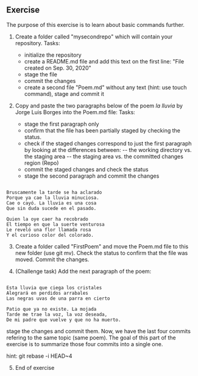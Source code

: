 ## Exercise

The purpose of this exercise is to learn about basic commands further.

1. Create a folder called "mysecondrepo" which will contain your repository. 
Tasks:
      - initialize the repository
      - create a README.md file and add this text on the first line: "File created on Sep. 30, 2020" 
      - stage the file
      - commit the changes
      - create a second file "Poem.md" without any text (hint: use touch command), stage and commit it
      
2. Copy and paste the two paragraphs below of the poem *la lluvia* by Jorge Luis Borges into the Poem.md file:
Tasks:
      - stage the first paragraph only
      - confirm that the file has been partially staged by checking the status. 
      - check if the staged changes correspond to just the first paragraph by looking at the differences between: 
      -- the working directory vs. the staging area 
      -- the staging area vs. the committed changes region (Repo) 
      - commit the staged changes and check the status
      - stage the second paragraph and commit the changes
      
<pre><code>
Bruscamente la tarde se ha aclarado
Porque ya cae la lluvia minuciosa.
Cae o cayó. La lluvia es una cosa
Que sin duda sucede en el pasado.

Quien la oye caer ha recobrado
El tiempo en que la suerte venturosa
Le reveló una flor llamada rosa
Y el curioso color del colorado.
</code></pre>      

3. Create a folder called "FirstPoem" and move the Poem.md file to this new folder (use git mv). 
Check the status to confirm that the file was moved. Commit the changes. 

4. (Challenge task) Add the next paragraph of the poem:

<pre><code>
Esta lluvia que ciega los cristales
Alegrará en perdidos arrabales
Las negras uvas de una parra en cierto

Patio que ya no existe. La mojada
Tarde me trae la voz, la voz deseada,
De mi padre que vuelve y que no ha muerto.
</code></pre>  

stage the changes and commit them. Now, we have the last four commits refering to the same topic (same poem). 
The goal of this part of the exercise is to summarize those four commits into a single one.

hint: git rebase -i HEAD~4

5. End of exercise
